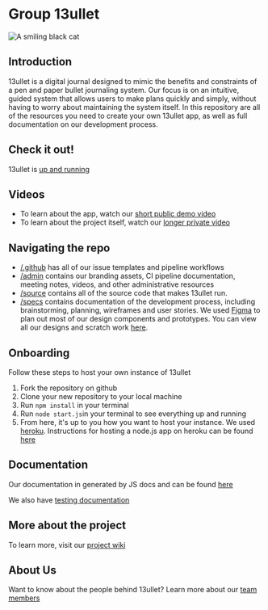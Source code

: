 # Group 13ullet
![A smiling black cat](admin/branding/13bullet_logo.png) 
## Introduction
13ullet is a digital journal designed to mimic the benefits and constraints of a pen and paper bullet journaling system. Our focus is on an intuitive, guided system that allows users to make plans quickly and simply, without having to worry about maintaining the system itself. In this repository are all of the resources you need to create your own 13ullet app, as well as full documentation on our development process. 
## Check it out!
13ullet is [up and running](https://journalbullet.herokuapp.com/)
## Videos
- To learn about the app, watch our [short public demo video](https://youtu.be/0NcQkKlmB5g)
- To learn about the project itself, watch our [longer private video](https://youtu.be/06V63VCCyPQ)
## Navigating the repo
- [/.github](.github) has all of our issue templates and pipeline workflows 
- [/admin](admin) contains our branding assets, CI pipeline documentation, meeting notes, videos, and other administrative resources
- [/source](source) contains all of the source code that makes 13ullet run.
- [/specs](specs) contains documentation of the development process, including brainstorming, planning, wireframes and user stories. We used [Figma](https://www.figma.com/) to plan out most of our design components and prototypes. You can view all our designs and scratch work [here](https://www.figma.com/file/rBvPNM29Ky8aheFgfJydkj/CSE-110).
## Onboarding
Follow these steps to host your own instance of 13ullet
1. Fork the repository on github
2. Clone your new repository to your local machine
3. Run `npm install` in your terminal
4. Run `node start.js`in your terminal to see everything up and running
5. From here, it's up to you how you want to host your instance. We used [heroku](https://www.heroku.com/). Instructions for hosting a node.js app on heroku can be found [here](https://devcenter.heroku.com/articles/deploying-nodejs)
## Documentation
Our documentation in generated by JS docs and can be found [here](https://cse110-sp21-group13.github.io/jsdocs-cse110-sp21-group13/)

We also have [testing documentation](specs/testing_docs)
## More about the project
To learn more, visit our [project wiki](https://github.com/cse110-sp21-group13/cse110-sp21-group13/wiki)
## About Us
Want to know about the people behind 13ullet? Learn more about our [team members](https://github.com/cse110-sp21-group13/cse110-sp21-group13/wiki/Team-Page)
